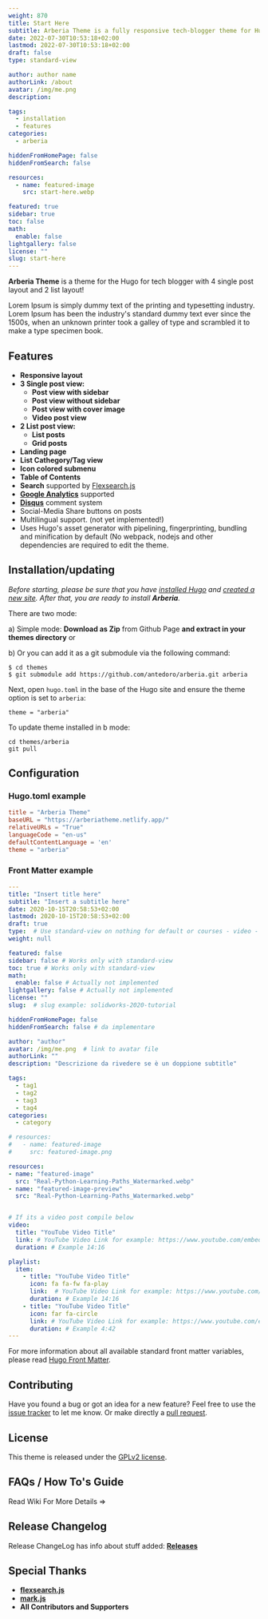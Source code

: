 ```yaml
---
weight: 870
title: Start Here
subtitle: Arberia Theme is a fully responsive tech-blogger theme for Hugo with 4 single post and 2 list layout!! 
date: 2022-07-30T10:53:18+02:00
lastmod: 2022-07-30T10:53:18+02:00
draft: false
type: standard-view

author: author name
authorLink: /about
avatar: /img/me.png
description: 

tags:
  - installation
  - features
categories:
  - arberia

hiddenFromHomePage: false
hiddenFromSearch: false

resources:
  - name: featured-image
    src: start-here.webp

featured: true
sidebar: true
toc: false
math:
  enable: false
lightgallery: false
license: ""
slug: start-here
---
```


**Arberia Theme** is a theme for the Hugo for tech blogger with 4 single post layout and 2 list layout!


Lorem Ipsum is simply dummy text of the printing and typesetting industry. Lorem Ipsum has been the industry's standard dummy text ever since the 1500s, when an unknown printer took a galley of type and scrambled it to make a type specimen book. 

<!--more-->

## Features

- **Responsive layout**
- **3 Single post view:**
  - **Post view with sidebar**
  - **Post view without sidebar**
  - **Post view with cover image**
  - **Video post view**
- **2 List post view:**
  - **List posts**
  - **Grid posts**
- **Landing page**
- **List Cathegory/Tag view**
- **Icon colored submenu**
- **Table of Contents**
- **Search** supported by [Flexsearch.js](https://github.com/nextapps-de/flexsearch)
- **[Google Analytics](https://analytics.google.com/analytics)** supported
- **[Disqus](https://disqus.com)** comment system
- Social-Media Share buttons on posts
- Multilingual support. (not yet implemented!)
- Uses Hugo's asset generator with pipelining, fingerprinting, bundling and minification by default (No webpack, nodejs and other dependencies are required to edit the theme.

## Installation/updating

*Before starting, please be sure that you have
[installed Hugo](https://gohugo.io/getting-started/quick-start/#step-1-install-hugo) and
[created a new site](https://gohugo.io/getting-started/quick-start/#step-2-create-a-new-site). After that, you are ready to install **Arberia**.*

There are two mode:

a) Simple mode: **Download as Zip** from Github Page **and extract in your themes directory** or

b) Or you can add it as a git submodule via the following command: 

    $ cd themes
    $ git submodule add https://github.com/antedoro/arberia.git arberia
    

Next, open `hugo.toml` in the base of the Hugo site and ensure the theme option is set to `arberia`:

```
theme = "arberia"
```

To update theme installed in b mode:

    cd themes/arberia
    git pull

## Configuration

### Hugo.toml example

```toml
title = "Arberia Theme"
baseURL = "https://arberiatheme.netlify.app/"
relativeURLs = "True"
languageCode = "en-us"
defaultContentLanguage = 'en'
theme = "arberia"
```

### Front Matter example

```yaml
---
title: "Insert title here"
subtitle: "Insert a subtitle here"
date: 2020-10-15T20:58:53+02:00
lastmod: 2020-10-15T20:58:53+02:00
draft: true
type:  # Use standard-view on nothing for default or courses - video - landingpage null for list view
weight: null 

featured: false
sidebar: false # Works only with standard-view
toc: true # Works only with standard-view
math:
  enable: false # Actually not implemented
lightgallery: false # Actually not implemented
license: ""
slug:  # slug example: solidworks-2020-tutorial

hiddenFromHomePage: false
hiddenFromSearch: false # da implementare

author: "author"
avatar: /img/me.png  # link to avatar file
authorLink: ""
description: "Descrizione da rivedere se è un doppione subtitle"

tags:
  - tag1
  - tag2
  - tag3
  - tag4
categories:
  - category

# resources:
#   - name: featured-image
#     src: featured-image.png

resources:
- name: "featured-image"
  src: "Real-Python-Learning-Paths_Watermarked.webp"
- name: "featured-image-preview"
  src: "Real-Python-Learning-Paths_Watermarked.webp"


# If its a video post compile below
video:
  title: "YouTube Video Title"
  link: # YouTube Video Link for example: https://www.youtube.com/embed/taxItkTlY_0
  duration: # Example 14:16

playlist:
  item:
    - title: "YouTube Video Title"
      icon: fa fa-fw fa-play
      link:  # YouTube Video Link for example: https://www.youtube.com/embed/taxItkTlY_0
      duration: # Example 14:16
    - title: "YouTube Video Title"
      icon: far fa-circle
      link: # YouTube Video Link for example: https://www.youtube.com/embed/taxItkTlY_0
      duration: # Example 4:42
---
```

For more information about all available standard front matter variables, please read
[Hugo Front Matter](https://gohugo.io/content-management/front-matter).

## Contributing

Have you found a bug or got an idea for a new feature? Feel free to use the
[issue tracker](https://github.com/antedoro/arberia/issues) to let me know. Or make directly a
[pull request](https://github.com/antedoro/arberia//pulls).

## License

This theme is released under the [GPLv2 license](https://github.com/antedoro/arberia/blob/master/LICENSE).

## FAQs / How To's Guide

Read Wiki For More Details => 

## Release Changelog

Release ChangeLog has info about stuff added: **[Releases](https://github.com/antedoro/arberia/releases)**

## Special Thanks

- [**flexsearch.js**](https://github.com/nextapps-de/flexsearch)
- [**mark.js**](https://github.com/julmot/mark.js)
- **All Contributors and Supporters**
